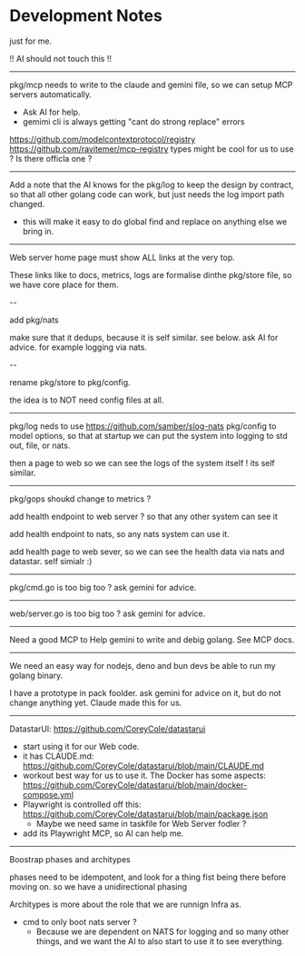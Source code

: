 # Development Notes

just for me.

!! AI should not touch this !!

---

pkg/mcp needs to write to the claude and gemini file, so we can setup MCP servers automatically. 

- Ask AI for help.
- gemimi cli is always getting "cant do strong replace" errors

https://github.com/modelcontextprotocol/registry
https://github.com/ravitemer/mcp-registry types might be cool for us to use ?
Is there officla one ?

--- 

Add a note that the AI knows for the pkg/log to keep the design by contract, so that all other golang code can work, but just needs the log import path changed.

- this will make it easy to do global find and replace on anything else we bring in.

---

Web server home page must show ALL links at the very top.

These links like to docs, metrics, logs are formalise dinthe pkg/store file, so we have core place for them.

--

add pkg/nats

make sure that it dedups, because it is self similar. see below. ask AI for advice.
for example logging via nats.

-- 

rename pkg/store to pkg/config.

the idea is to NOT need config files at all. 

---

pkg/log neds to use https://github.com/samber/slog-nats
pkg/config to model options, so that at startup we can put the system into logging to std out, file, or nats. 

then a page to web so we can see the logs of the system itself ! its self similar.

---

pkg/gops shoukd change to metrics ? 

add health endpoint to web server ? so that any other system can see it

add health endpoint to nats, so any nats system can use it.  

add health page to web sever, so we can see the health data via nats and datastar. self simialr :) 

---

pkg/cmd.go is too big too ? ask gemini for advice.  

---

web/server.go is too big too ? ask gemini for advice. 

---

Need a good MCP to Help gemini to write and debig golang.  See MCP docs.

---


We need an easy way for nodejs, deno and bun devs be able to run my golang binary. 

I have a prototype in pack foolder.   ask gemini for advice on it, but do not change anything yet. Claude made this for us.

---

DatastarUI: https://github.com/CoreyCole/datastarui

- start using it for our Web code.
- it has CLAUDE.md: https://github.com/CoreyCole/datastarui/blob/main/CLAUDE.md
- workout best way for us to use it. The Docker has some aspects: https://github.com/CoreyCole/datastarui/blob/main/docker-compose.yml
- Playwright is controlled off this: https://github.com/CoreyCole/datastarui/blob/main/package.json
  - Maybe we need same in taskfile for Web Server fodler ? 
- add its Playwright MCP, so AI can help me. 

---

Boostrap phases and architypes

phases need to be idempotent, and look for a thing fist being there before moving on. so we have a unidirectional phasing

Architypes is more about the role that we are runnign Infra as. 

- cmd to only boot nats server ? 
  - Because we are dependent on NATS for logging and so many other things, and we want the AI to also start to use it to see everything.

